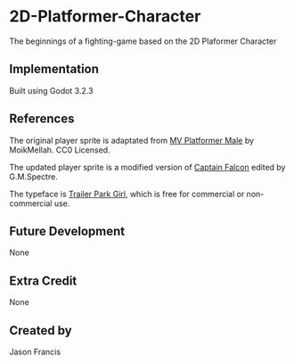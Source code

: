# 2D-Platformer-Character

The beginnings of a fighting-game based on the 2D Plaformer Character

## Implementation
Built using Godot 3.2.3

## References

The original player sprite is adaptated from [MV Platformer Male](https://opengameart.org/content/mv-platformer-male-32x64) by MoikMellah. CC0 Licensed.

The updated player sprite is a modified version of [Captain Falcon](http://maximoff.alreadyread.net/SpriteSheets/) edited by G.M.Spectre.

The typeface is [Trailer Park Girl](https://fontmeme.com/fonts/trailer-park-girl-font/), which is free for commercial or non-commercial use.

## Future Development
None

## Extra Credit
None

## Created by 
Jason Francis
